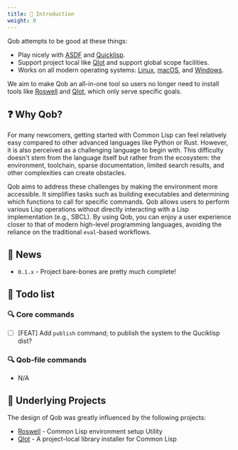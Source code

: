 ```yaml
---
title: 🚪 Introduction
weight: 0
---
```


Qob attempts to be good at these things:

- Play nicely with [ASDF][] and [Quicklisp][].
- Support project local like [Qlot][] and support global scope facilities.
- Works on all modern operating systems: [Linux][], [macOS][], and [Windows][].

We aim to make Qob an all-in-one tool so users no longer need to install
tools like [Roswell][] and [Qlot][], which only serve specific goals.

## ❓ Why Qob?

For many newcomers, getting started with Common Lisp can feel relatively
easy compared to other advanced languages like Python or Rust.
However, it is also perceived as a challenging language to begin with.
This difficulty doesn't stem from the language itself but rather from the
ecosystem: the environment, toolchain, sparse documentation, limited search
results, and other complexities can create obstacles.

Qob aims to address these challenges by making the environment more accessible.
It simplifies tasks such as building executables and determining which functions
to call for specific commands. Qob allows users to perform various Lisp
operations without directly interacting with a Lisp implementation (e.g., SBCL).
By using Qob, you can enjoy a user experience closer to that of modern
high-level programming languages, avoiding the reliance on the traditional
`eval`-based workflows.

## 📰 News

- `0.1.x` - Project bare-bones are pretty much complete!

## 📝 Todo list

### 🔍 Core commands

- [ ] [FEAT] Add `publish` command; to publish the system to the Quciklisp dist?

### 🔍 Qob-file commands

- N/A

## 📂 Underlying Projects

The design of Qob was greatly influenced by the following projects:

- [Roswell][] - Common Lisp environment setup Utility
- [Qlot][] - A project-local library installer for Common Lisp


<!-- Links -->

[Linux]: https://en.wikipedia.org/wiki/Linux
[macOS]: https://en.wikipedia.org/wiki/MacOS
[Windows]: https://en.wikipedia.org/wiki/Microsoft_Windows

[SBCL]: https://www.sbcl.org/

[ASDF]: https://asdf.common-lisp.dev/
[Quicklisp]: https://www.quicklisp.org/beta/

[Roswell]: https://roswell.github.io/
[Qlot]: https://github.com/fukamachi/qlot

[Make]: https://www.gnu.org/software/make/
